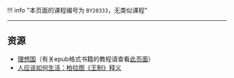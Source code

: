 !!! info "本页面的课程编号为 `BY20333`，无类似课程"

---

## 资源  
- [理想国](https://vercel-chi-kohl.vercel.app/lanzouyunapi.php?data=https://cqu-openlib.lanzout.com/icgcW1wmticf&redirect=1)（有关epub格式书籍的教程请查看[此页面](../技巧/关于epub文件.md)）  
- [人应该如何生活：柏拉图《王制》释义](https://vercel-chi-kohl.vercel.app/lanzouyunapi.php?data=https://cqu-openlib.lanzout.com/i638M1wmthli&redirect=1)  